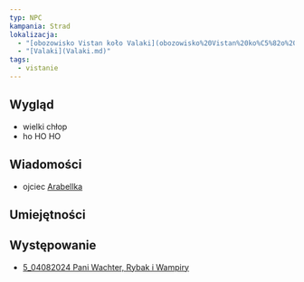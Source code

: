 ```yaml
---
typ: NPC
kampania: Strad
lokalizacja:
  - "[obozowisko Vistan koło Valaki](obozowisko%20Vistan%20ko%C5%82o%20Valaki.md)"
  - "[Valaki](Valaki.md)"
tags:
  - vistanie
---
```


## Wygląd

- wielki chłop
- ho HO HO

## Wiadomości
- ojciec [Arabellka](./Arabellka.md)



## Umiejętności

## Występowanie
- [5_04082024 Pani Wachter, Rybak i Wampiry](../sesje/5_04082024%20Pani%20Wachter,%20Rybak%20i%20Wampiry.md)





